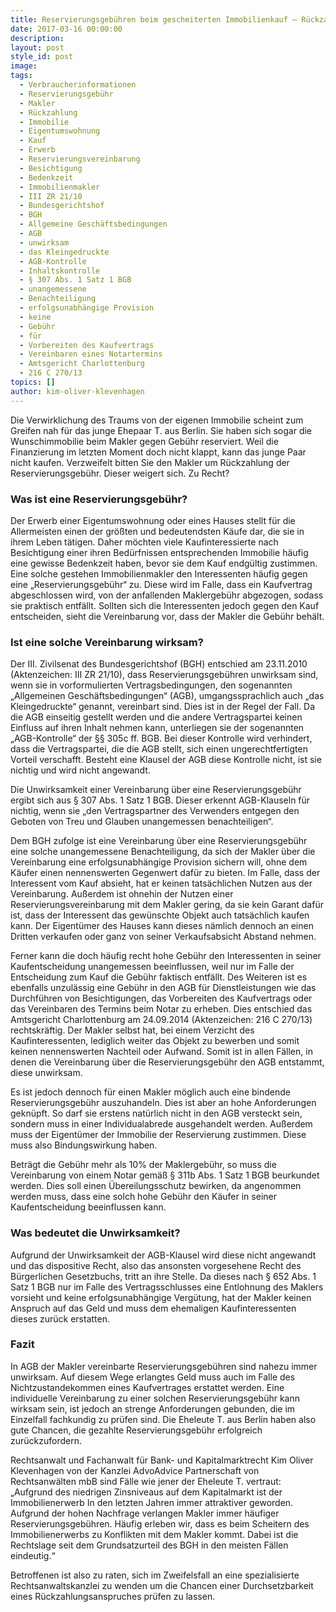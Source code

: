 ```yaml
---
title: Reservierungsgebühren beim gescheiterten Immobilienkauf – Rückzahlungsansprüche gegen Makler?
date: 2017-03-16 00:00:00
description:
layout: post
style_id: post
image:
tags:
  - Verbraucherinformationen
  - Reservierungsgebühr
  - Makler
  - Rückzahlung
  - Immobilie
  - Eigentumswohnung
  - Kauf
  - Erwerb
  - Reservierungsvereinbarung
  - Besichtigung
  - Bedenkzeit
  - Immobilienmakler
  - III ZR 21/10
  - Bundesgerichtshof
  - BGH
  - Allgemeine Geschäftsbedingungen
  - AGB
  - unwirksam
  - das Kleingedruckte
  - AGB-Kontrolle
  - Inhaltskontrolle
  - § 307 Abs. 1 Satz 1 BGB
  - unangemessene
  - Benachteiligung
  - erfolgsunabhängige Provision
  - keine
  - Gebühr
  - für
  - Vorbereiten des Kaufvertrags
  - Vereinbaren eines Notartermins
  - Amtsgericht Charlottenburg
  - 216 C 270/13
topics: []
author: kim-oliver-klevenhagen
---
```



Die Verwirklichung des Traums von der eigenen Immobilie scheint zum Greifen nah für das junge Ehepaar T. aus Berlin. Sie haben sich sogar die Wunschimmobilie beim Makler gegen Gebühr reserviert. Weil die Finanzierung im letzten Moment doch nicht klappt, kann das junge Paar nicht kaufen. Verzweifelt bitten Sie den Makler um Rückzahlung der Reservierungsgebühr. Dieser weigert sich. Zu Recht?

### Was ist eine Reservierungsgebühr?

Der Erwerb einer Eigentumswohnung oder eines Hauses stellt für die Allermeisten einen der größten und bedeutendsten Käufe dar, die sie in ihrem Leben tätigen. Daher möchten viele Kaufinteressierte nach Besichtigung einer ihren Bedürfnissen entsprechenden Immobilie häufig eine gewisse Bedenkzeit haben, bevor sie dem Kauf endgültig zustimmen. Eine solche gestehen Immobilienmakler den Interessenten häufig gegen eine „Reservierungsgebühr“ zu. Diese wird im Falle, dass ein Kaufvertrag abgeschlossen wird, von der anfallenden Maklergebühr abgezogen, sodass sie praktisch entfällt. Sollten sich die Interessenten jedoch gegen den Kauf entscheiden, sieht die Vereinbarung vor, dass der Makler die Gebühr behält.

### Ist eine solche Vereinbarung wirksam?

Der III. Zivilsenat des Bundesgerichtshof (BGH) entschied am 23.11.2010 (Aktenzeichen: III ZR 21/10), dass Reservierungsgebühren unwirksam sind, wenn sie in vorformulierten Vertragsbedingungen, den sogenannten „Allgemeinen Geschäftsbedingungen“ (AGB), umgangssprachlich auch „das Kleingedruckte“ genannt, vereinbart sind. Dies ist in der Regel der Fall. Da die AGB einseitig gestellt werden und die andere Vertragspartei keinen Einfluss auf ihren Inhalt nehmen kann, unterliegen sie der sogenannten „AGB-Kontrolle“ der §§ 305c ff. BGB. Bei dieser Kontrolle wird verhindert, dass die Vertragspartei, die die AGB stellt, sich einen ungerechtfertigten Vorteil verschafft. Besteht eine Klausel der AGB diese Kontrolle nicht, ist sie nichtig und wird nicht angewandt.

Die Unwirksamkeit einer Vereinbarung über eine Reservierungsgebühr ergibt sich aus § 307 Abs. 1 Satz 1 BGB. Dieser erkennt AGB-Klauseln für nichtig, wenn sie „den Vertragspartner des Verwenders entgegen den Geboten von Treu und Glauben unangemessen benachteiligen“.

Dem BGH zufolge ist eine Vereinbarung über eine Reservierungsgebühr eine solche unangemessene Benachteiligung, da sich der Makler über die Vereinbarung eine erfolgsunabhängige Provision sichern will, ohne dem Käufer einen nennenswerten Gegenwert dafür zu bieten. Im Falle, dass der Interessent vom Kauf absieht, hat er keinen tatsächlichen Nutzen aus der Vereinbarung. Außerdem ist ohnehin der Nutzen einer Reservierungsvereinbarung mit dem Makler gering, da sie kein Garant dafür ist, dass der Interessent das gewünschte Objekt auch tatsächlich kaufen kann. Der Eigentümer des Hauses kann dieses nämlich dennoch an einen Dritten verkaufen oder ganz von seiner Verkaufsabsicht Abstand nehmen.

Ferner kann die doch häufig recht hohe Gebühr den Interessenten in seiner Kaufentscheidung unangemessen beeinflussen, weil nur im Falle der Entscheidung zum Kauf die Gebühr faktisch entfällt. Des Weiteren ist es ebenfalls unzulässig eine Gebühr in den AGB für Dienstleistungen wie das Durchführen von Besichtigungen, das Vorbereiten des Kaufvertrags oder das Vereinbaren des Termins beim Notar zu erheben. Dies entschied das Amtsgericht Charlottenburg am 24.09.2014 (Aktenzeichen: 216 C 270/13) rechtskräftig. Der Makler selbst hat, bei einem Verzicht des Kaufinteressenten, lediglich weiter das Objekt zu bewerben und somit keinen nennenswerten Nachteil oder Aufwand. Somit ist in allen Fällen, in denen die Vereinbarung über die Reservierungsgebühr den AGB entstammt, diese unwirksam.

Es ist jedoch dennoch für einen Makler möglich auch eine bindende Reservierungsgebühr auszuhandeln. Dies ist aber an hohe Anforderungen geknüpft. So darf sie erstens natürlich nicht in den AGB versteckt sein, sondern muss in einer Individualabrede ausgehandelt werden. Außerdem muss der Eigentümer der Immobilie der Reservierung zustimmen. Diese muss also Bindungswirkung haben.

Beträgt die Gebühr mehr als 10% der Maklergebühr, so muss die Vereinbarung von einem Notar gemäß § 311b Abs. 1 Satz 1 BGB beurkundet werden. Dies soll einen Übereilungsschutz bewirken, da angenommen werden muss, dass eine solch hohe Gebühr den Käufer in seiner Kaufentscheidung beeinflussen kann.

### Was bedeutet die Unwirksamkeit?

Aufgrund der Unwirksamkeit der AGB-Klausel wird diese nicht angewandt und das dispositive Recht, also das ansonsten vorgesehene Recht des Bürgerlichen Gesetzbuchs, tritt an ihre Stelle. Da dieses nach § 652 Abs. 1 Satz 1 BGB nur im Falle des Vertragsschlusses eine Entlohnung des Maklers vorsieht und keine erfolgsunabhängige Vergütung, hat der Makler keinen Anspruch auf das Geld und muss dem ehemaligen Kaufinteressenten dieses zurück erstatten.

### Fazit

In AGB der Makler vereinbarte Reservierungsgebühren sind nahezu immer unwirksam. Auf diesem Wege erlangtes Geld muss auch im Falle des Nichtzustandekommen eines Kaufvertrages erstattet werden. Eine individuelle Vereinbarung zu einer solchen Reservierungsgebühr kann wirksam sein, ist jedoch an strenge Anforderungen gebunden, die im Einzelfall fachkundig zu prüfen sind. Die Eheleute T. aus Berlin haben also gute Chancen, die gezahlte Reservierungsgebühr erfolgreich zurückzufordern.

Rechtsanwalt und Fachanwalt für Bank- und Kapitalmarktrecht Kim Oliver Klevenhagen von der Kanzlei AdvoAdvice Partnerschaft von Rechtsanwälten mbB sind Fälle wie jener der Eheleute T. vertraut: „Aufgrund des niedrigen Zinsniveaus auf dem Kapitalmarkt ist der Immobilienerwerb In den letzten Jahren immer attraktiver geworden. Aufgrund der hohen Nachfrage verlangen Makler immer häufiger Reservierungsgebühren. Häufig erleben wir, dass es beim Scheitern des Immobilienerwerbs zu Konflikten mit dem Makler kommt. Dabei ist die Rechtslage seit dem Grundsatzurteil des BGH in den meisten Fällen eindeutig.“

Betroffenen ist also zu raten, sich im Zweifelsfall an eine spezialisierte Rechtsanwaltskanzlei zu wenden um die Chancen einer Durchsetzbarkeit eines Rückzahlungsanspruches prüfen zu lassen.